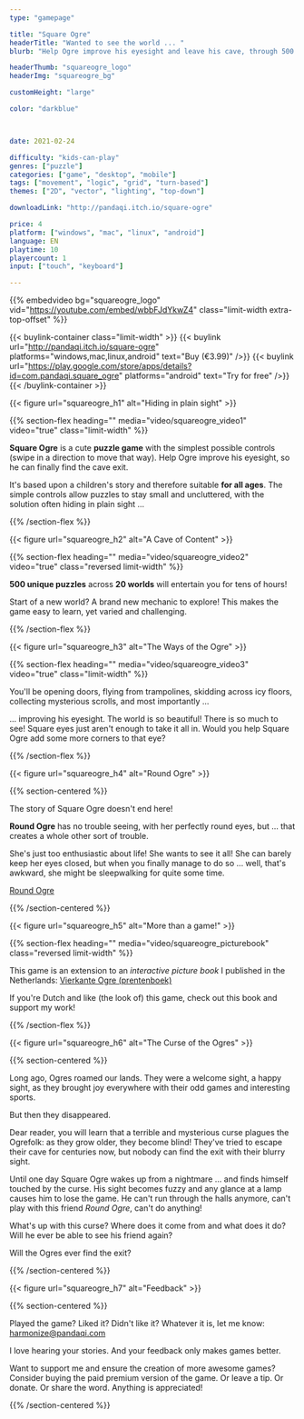```yaml
---
type: "gamepage"

title: "Square Ogre"
headerTitle: "Wanted to see the world ... "
blurb: "Help Ogre improve his eyesight and leave his cave, through 500 puzzles"

headerThumb: "squareogre_logo"
headerImg: "squareogre_bg"

customHeight: "large"

color: "darkblue"



date: 2021-02-24

difficulty: "kids-can-play"
genres: ["puzzle"]
categories: ["game", "desktop", "mobile"]
tags: ["movement", "logic", "grid", "turn-based"]
themes: ["2D", "vector", "lighting", "top-down"]

downloadLink: "http://pandaqi.itch.io/square-ogre"

price: 4
platform: ["windows", "mac", "linux", "android"]
language: EN
playtime: 10
playercount: 1
input: ["touch", "keyboard"]

---
```


{{% embedvideo bg="squareogre_logo" vid="https://youtube.com/embed/wbbFJdYkwZ4" class="limit-width extra-top-offset" %}}

{{< buylink-container class="limit-width" >}}
{{< buylink url="http://pandaqi.itch.io/square-ogre" platforms="windows,mac,linux,android" text="Buy (&euro;3.99)" />}} 
{{< buylink url="https://play.google.com/store/apps/details?id=com.pandaqi.square_ogre" platforms="android" text="Try for free" />}} 
{{< /buylink-container >}}

<!-- Section 1: A Puzzler for Everyone -->
<div class="image-as-heading">
{{< figure url="squareogre_h1" alt="Hiding in plain sight" >}}
</div>

{{% section-flex heading="" media="video/squareogre_video1" video="true" class="limit-width"  %}}

**Square Ogre** is a cute **puzzle game** with the simplest possible controls (swipe in a direction to move that way). Help Ogre improve his eyesight, so he can finally find the cave exit.

It's based upon a children's story and therefore suitable **for all ages**. The simple controls allow puzzles to stay small and uncluttered, with the solution often hiding in plain sight ...

{{% /section-flex %}}

<!-- Section 2: A Cave of Content -->
<div class="image-as-heading">
{{< figure url="squareogre_h2" alt="A Cave of Content" >}}
</div>

{{% section-flex heading="" media="video/squareogre_video2" video="true" class="reversed limit-width" %}}

**500 unique puzzles** across **20 worlds** will entertain you for tens of hours!

Start of a new world? A brand new mechanic to explore! This makes the game easy to learn, yet varied and challenging.

{{% /section-flex %}}

<!-- Section 3: The Ways of the Ogre -->
<div class="image-as-heading">
{{< figure url="squareogre_h3" alt="The Ways of the Ogre" >}}
</div>

{{% section-flex heading="" media="video/squareogre_video3" video="true" class="limit-width" %}}

You'll be opening doors, flying from trampolines, skidding across icy floors, collecting mysterious scrolls, and most importantly ... 

... improving his eyesight. The world is so beautiful! There is so much to see! Square eyes just aren't enough to take it all in. Would you help Square Ogre add some more corners to that eye?

{{% /section-flex %}}

<!-- Section 4: Round Ogre -->
<div class="image-as-heading">
{{< figure url="squareogre_h4" alt="Round Ogre" >}}
</div>

{{% section-centered %}}

The story of Square Ogre doesn't end here! 

**Round Ogre** has no trouble seeing, with her perfectly round eyes, but ... that creates a whole other sort of trouble.

She's just too enthusiastic about life! She wants to see it all! She can barely keep her eyes closed, but when you finally manage to do so ... well, that's awkward, she might be sleepwalking for quite some time.

[Round Ogre](https://pandaqi.com/round-ogre)

{{% /section-centered %}}

<!-- Section 5: More than a game! (Picturebook) -->
<div class="image-as-heading">
{{< figure url="squareogre_h5" alt="More than a game!" >}}
</div>

{{% section-flex heading="" media="video/squareogre_picturebook" class="reversed limit-width" %}}

This game is an extension to an _interactive picture book_ I published in the Netherlands: [Vierkante Ogre (prentenboek)](https://nietdathetuitmaakt.nl/boeken/vierkante-ogre)

If you're Dutch and like (the look of) this game, check out this book and support my work!

{{% /section-flex %}}

<!-- Section 6: The Curse of the Ogres -->
<div class="image-as-heading">
{{< figure url="squareogre_h6" alt="The Curse of the Ogres" >}}
</div>

{{% section-centered %}}

Long ago, Ogres roamed our lands. They were a welcome sight, a happy sight, as they brought joy everywhere with their odd games and interesting sports.

But then they disappeared.

Dear reader, you will learn that a terrible and mysterious curse plagues the Ogrefolk: as they grow older, they become blind! They've tried to escape their cave for centuries now, but nobody can find the exit with their blurry sight.

Until one day Square Ogre wakes up from a nightmare ... and finds himself touched by the curse. His sight becomes fuzzy and any glance at a lamp causes him to lose the game. He can't run through the halls anymore, can't play with this friend _Round Ogre_, can't do anything!

What's up with this curse? Where does it come from and what does it do? Will he ever be able to see his friend again?

Will the Ogres ever find the exit?

{{% /section-centered %}}

<!-- Section 7: Feedback -->
<div class="image-as-heading">
{{< figure url="squareogre_h7" alt="Feedback" >}}
</div>

{{% section-centered %}}

Played the game? Liked it? Didn't like it? Whatever it is, let me know: [harmonize@pandaqi.com](mailto:harmonize@pandaqi.com)

I love hearing your stories. And your feedback only makes games better.

Want to support me and ensure the creation of more awesome games? Consider buying the paid premium version of the game. Or leave a tip. Or donate. Or share the word. Anything is appreciated!

{{% /section-centered %}}